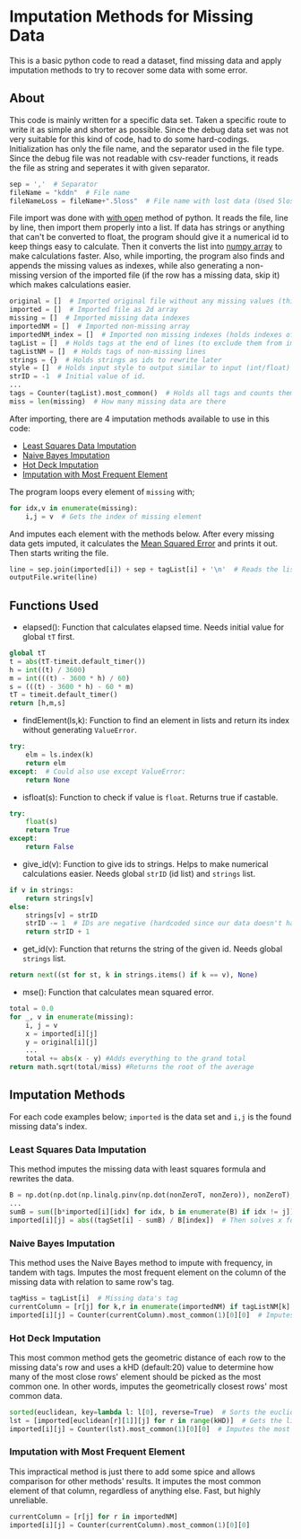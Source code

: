 # Imputation Methods for Missing Data

This is a basic python code to read a dataset, find missing data and apply imputation methods to try to recover some data with some error.

## About

This code is mainly written for a specific data set. Taken a specific route to write it as simple and shorter as possible. Since the debug data set was not very suitable for this kind of code, had to do some hard-codings.
Initialization has only the file name, and the separator used in the file type. Since the debug file was not readable with csv-reader functions, it reads the file as string and seperates it with given separator.
```python
sep = ','  # Separator
fileName = "kddn"  # File name
fileNameLoss = fileName+".5loss"  # File name with lost data (Used 5loss because my data was missing 5%
```
File import was done with [with open](https://docs.python.org/3.6/library/functions.html#open) method of python. It reads the file, line by line, then import them properly into a list. If data has strings or anything that can't be converted to float, the program should give it a numerical id to keep things easy to calculate. Then it converts the list into [numpy array](https://docs.scipy.org/doc/numpy-dev/reference/generated/numpy.ndarray.html#numpy.ndarray) to make calculations faster. Also, while importing, the program also finds and appends the missing values as indexes, while also generating a non-missing version of the imported file (if the row has a missing data, skip it) which makes calculations easier.
```python
original = []  # Imported original file without any missing values (this is for calculating mse, this debug file only)
imported = []  # Imported file as 2d array
missing = []  # Imported missing data indexes
importedNM = []  # Imported non-missing array
importedNM_index = []  # Imported non missing indexes (holds indexes of NM to rewrite later)
tagList = []  # Holds tags at the end of lines (to exclude them from imputation)
tagListNM = []  # Holds tags of non-missing lines
strings = {}  # Holds strings as ids to rewrite later
style = []  # Holds input style to output similar to input (int/float)
strID = -1  # Initial value of id.
...
tags = Counter(tagList).most_common()  # Holds all tags and counts them
miss = len(missing)  # How many missing data are there
```
After importing, there are 4 imputation methods available to use in this code:
* [Least Squares Data Imputation](#least-squares-data-imputation)
* [Naive Bayes Imputation](#naive-bayes-imputation)
* [Hot Deck Imputation](#hot-deck-imputation)
* [Imputation with Most Frequent Element](#imputation-with-most-frequent-element)


The program loops every element of `missing` with;
```python
for idx,v in enumerate(missing):
    i,j = v  # Gets the index of missing element
```
And imputes each element with the methods below. After every missing data gets imputed, it calculates the [Mean Squared Error](https://en.wikipedia.org/wiki/Mean_squared_error) and prints it out. Then starts writing the file.
```python
line = sep.join(imported[i]) + sep + tagList[i] + '\n'  # Reads the list as a row, adds the tag at the end, ends the line.
outputFile.write(line)
```
## Functions Used
* elapsed(): Function that calculates elapsed time. Needs initial value for global `tT` first.
```python
global tT
t = abs(tT-timeit.default_timer())
h = int((t) / 3600)
m = int(((t) - 3600 * h) / 60)
s = (((t) - 3600 * h) - 60 * m)
tT = timeit.default_timer()
return [h,m,s]
```
* findElement(ls,k): Function to find an element in lists and return its index without generating `ValueError`.
```python
try:
    elm = ls.index(k)
    return elm
except:  # Could also use except ValueError:
    return None
```
* isfloat(s): Function to check if value is `float`. Returns true if castable.
```python
try:
    float(s)
    return True
except:
    return False
```
* give_id(v): Function to give ids to strings. Helps to make numerical calculations easier. Needs global `strID` (id list) and `strings` list.
```python
if v in strings:
    return strings[v]
else:
    strings[v] = strID
    strID -= 1  # IDs are negative (hardcoded since our data doesn't have negative values)
    return strID + 1
```
* get_id(v): Function that returns the string of the given id. Needs global `strings` list.
```python
return next((st for st, k in strings.items() if k == v), None)
```
* mse(): Function that calculates mean squared error.
```python
total = 0.0
for _, v in enumerate(missing):
    i, j = v
    x = imported[i][j]
    y = original[i][j]
    ...
    total += abs(x - y) #Adds everything to the grand total
return math.sqrt(total/miss) #Returns the root of the average
```
## Imputation Methods
For each code examples below; `imported` is the data set and `i,j` is the found missing data's index.
### Least Squares Data Imputation
This method imputes the missing data with least squares formula and rewrites the data.
```python
B = np.dot(np.dot(np.linalg.pinv(np.dot(nonZeroT, nonZero)), nonZeroT), tagSet)  # ß'=(Xᵀ.X)⁺.Xᵀ.y
...
sumB = sum([b*imported[i][idx] for idx, b in enumerate(B) if idx != j])  # Does dot product of B and row, except i, sums all.
imported[i][j] = abs((tagSet[i] - sumB) / B[index])  # Then solves x for ß'[j].x + sum_of_ß' = y[i]
```
### Naive Bayes Imputation
This method uses the Naive Bayes method to impute with frequency, in tandem with tags. Imputes the most frequent element on the column of the missing data with relation to same row's tag.
```python
tagMiss = tagList[i]  # Missing data's tag
currentColumn = [r[j] for k,r in enumerate(importedNM) if tagListNM[k] == tagMiss]  # Gets the whole column with matching tags.
imported[i][j] = Counter(currentColumn).most_common(1)[0][0]  # Imputes most common one.
```
### Hot Deck Imputation
This most common method gets the geometric distance of each row to the missing data's row and uses a kHD (default:20) value to determine how many of the most close rows' element should be picked as the most common one. In other words, imputes the geometrically closest rows' most common data.
```python
sorted(euclidean, key=lambda l: l[0], reverse=True)  # Sorts the euclidean distance list by their distance value [distance,index]
lst = [imported[euclidean[r][1]][j] for r in range(kHD)]  # Gets the list of first kHD elements of those values
imported[i][j] = Counter(lst).most_common(1)[0][0]  # Imputes the most common element from above list.
```
### Imputation with Most Frequent Element
This impractical method is just there to add some spice and allows comparison for other methods' results. It imputes the most common element of that column, regardless of anything else. Fast, but highly unreliable.
```python
currentColumn = [r[j] for r in importedNM]
imported[i][j] = Counter(currentColumn).most_common(1)[0][0]
```
